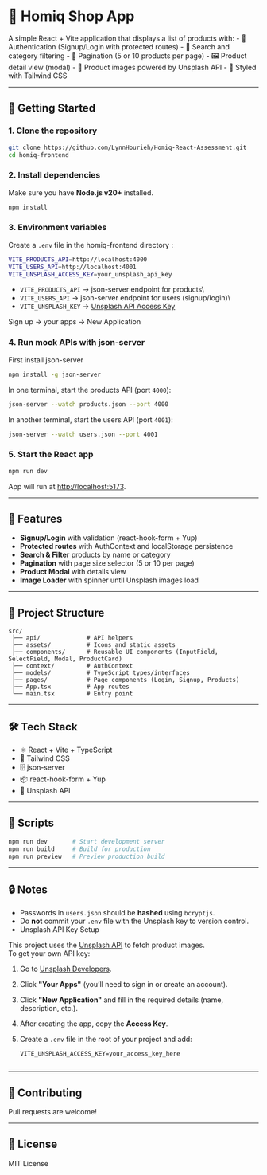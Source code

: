 # 🛒 Homiq Shop App

A simple React + Vite application that displays a list of products
with: - 🔐 Authentication (Signup/Login with protected routes) - 🔎
Search and category filtering - 📑 Pagination (5 or 10 products per
page) - 🖼️ Product detail view (modal) - 🌆 Product images powered by
Unsplash API - 🎨 Styled with Tailwind CSS

------------------------------------------------------------------------

## 🚀 Getting Started

### 1. Clone the repository

``` bash
git clone https://github.com/LynnHourieh/Homiq-React-Assessment.git
cd homiq-frontend
```

### 2. Install dependencies

Make sure you have **Node.js v20+** installed.

``` bash
npm install
```

### 3. Environment variables

Create a `.env` file in the homiq-frontend directory :

``` bash
VITE_PRODUCTS_API=http://localhost:4000
VITE_USERS_API=http://localhost:4001
VITE_UNSPLASH_ACCESS_KEY=your_unsplash_api_key
```

-   `VITE_PRODUCTS_API` → json-server endpoint for products\
-   `VITE_USERS_API` → json-server endpoint for users (signup/login)\
-   `VITE_UNSPLASH_KEY` → [Unsplash API Access
    Key](https://unsplash.com/developers)

Sign up -> your apps -> New Application
### 4. Run mock APIs with json-server
First install json-server 
```bash
npm install -g json-server

```

In one terminal, start the products API (port `4000`):

``` bash
json-server --watch products.json --port 4000
```

In another terminal, start the users API (port `4001`):

``` bash
json-server --watch users.json --port 4001
```

### 5. Start the React app

``` bash
npm run dev
```

App will run at <http://localhost:5173>.

------------------------------------------------------------------------

## 🧩 Features

-   **Signup/Login** with validation (react-hook-form + Yup)
-   **Protected routes** with AuthContext and localStorage persistence
-   **Search & Filter** products by name or category
-   **Pagination** with page size selector (5 or 10 per page)
-   **Product Modal** with details view
-   **Image Loader** with spinner until Unsplash images load

------------------------------------------------------------------------

## 📂 Project Structure

    src/
     ├── api/             # API helpers
     ├── assets/          # Icons and static assets
     ├── components/      # Reusable UI components (InputField, SelectField, Modal, ProductCard)
     ├── context/         # AuthContext
     ├── models/          # TypeScript types/interfaces
     ├── pages/           # Page components (Login, Signup, Products)
     ├── App.tsx          # App routes
     └── main.tsx         # Entry point

------------------------------------------------------------------------

## 🛠️ Tech Stack

-   ⚛️ React + Vite + TypeScript
-   🎨 Tailwind CSS
-   🗄️ json-server
-   📦 react-hook-form + Yup
-   🌆 Unsplash API

------------------------------------------------------------------------

## 📜 Scripts

``` bash
npm run dev       # Start development server
npm run build     # Build for production
npm run preview   # Preview production build
```

------------------------------------------------------------------------

## 🔒 Notes

-   Passwords in `users.json` should be **hashed** using `bcryptjs`.
-   Do **not** commit your `.env` file with the Unsplash key to version
    control.
-   Unsplash API Key Setup



This project uses the [Unsplash API](https://unsplash.com/developers) to fetch product images.  
To get your own API key:

1. Go to [Unsplash Developers](https://unsplash.com/developers).
2. Click **"Your Apps"** (you’ll need to sign in or create an account).
3. Click **"New Application"** and fill in the required details (name, description, etc.).
4. After creating the app, copy the **Access Key**.
5. Create a `.env` file in the root of your project and add:

   ```env
   VITE_UNSPLASH_ACCESS_KEY=your_access_key_here


------------------------------------------------------------------------

## 🤝 Contributing

Pull requests are welcome!

------------------------------------------------------------------------

## 📄 License

MIT License
